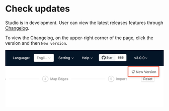 # Check updates

Studio is in development. User can view the latest releases features through [Changelog](../about-studio/st-ug-release-note.md "Click to go to GitHub").

To view the Changelog, on the upper-right corner of the page, click the version and then `New version`.

![On the upper right corner of the page, click version and then New Version](./../figs/st-ug-054-1.png)